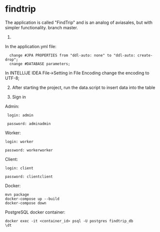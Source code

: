 # findtrip


The application is called "FindTrip" and is an analog of aviasales, but with simpler functionality.
branch master.


1. 
In the application.yml file:

      change #JPA PROPERTIES from "ddl-auto: none" to "ddl-auto: create-drop";
      cnange #DATABASE parameters;
In INTELLIJE IDEA File->Setting in File Encoding change the encoding to UTF-8;

2. After starting the project, run the data.script to insert data into the table
  
3. Sign in

Admin:

     login: admin
   
     password: adminadmin
   
Worker:

    login: worker
   
    password: workerworker
   
Client:

    login: client
   
    password: clientclient
   
Docker:

    mvn package
    docker-compose up --build
    docker-compose down
    
PostgreSQL docker container:
    
    docker exec -it <container_id> psql -U postgres findtrip_db
    \dt
    